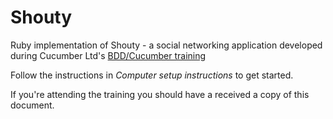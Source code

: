 # Shouty

Ruby implementation of Shouty - a social networking application developed
during Cucumber Ltd's [BDD/Cucumber training](https://cucumber.io/training)

Follow the instructions in *Computer setup instructions* to get started.

If you're attending the training you should have a received a copy of this document.
